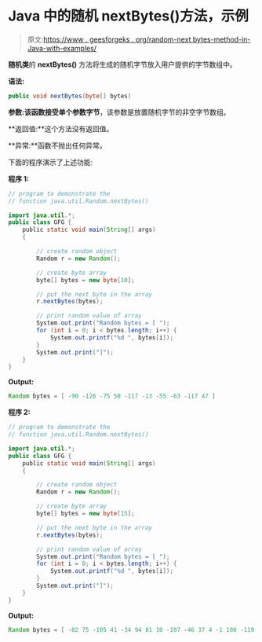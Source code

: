 # Java 中的随机 nextBytes()方法，示例

> 原文:[https://www . geesforgeks . org/random-next bytes-method-in-Java-with-examples/](https://www.geeksforgeeks.org/random-nextbytes-method-in-java-with-examples/)

**随机类**的 **nextBytes()** 方法将生成的随机字节放入用户提供的字节数组中。

**语法:**

```java
public void nextBytes(byte[] bytes)  

```

**参数:**该函数接受单个参数**字节**，该参数是放置随机字节的非空字节数组。

**返回值:**这个方法没有返回值。

**异常:**函数不抛出任何异常。

下面的程序演示了上述功能:

**程序 1:**

```java
// program to demonstrate the
// function java.util.Random.nextBytes()

import java.util.*;
public class GFG {
    public static void main(String[] args)
    {

        // create random object
        Random r = new Random();

        // create byte array
        byte[] bytes = new byte[10];

        // put the next byte in the array
        r.nextBytes(bytes);

        // print random value of array
        System.out.print("Random bytes = [ ");
        for (int i = 0; i < bytes.length; i++) {
            System.out.printf("%d ", bytes[i]);
        }
        System.out.print("]");
    }
}
```

**Output:**

```java
Random bytes = [ -90 -126 -75 50 -117 -13 -55 -63 -117 47 ]

```

**程序 2:**

```java
// program to demonstrate the
// function java.util.Random.nextBytes()

import java.util.*;
public class GFG {
    public static void main(String[] args)
    {

        // create random object
        Random r = new Random();

        // create byte array
        byte[] bytes = new byte[15];

        // put the next byte in the array
        r.nextBytes(bytes);

        // print random value of array
        System.out.print("Random bytes = [ ");
        for (int i = 0; i < bytes.length; i++) {
            System.out.printf("%d ", bytes[i]);
        }
        System.out.print("]");
    }
}
```

**Output:**

```java
Random bytes = [ -82 75 -105 41 -34 94 81 10 -107 -46 37 4 -1 100 -119 ]

```